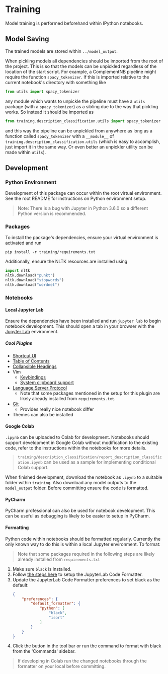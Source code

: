 # Training

Model training is performed beforehand within IPython notebooks.

## Model Saving

The trained models are stored within `../model_output`.

When pickling models all dependencies should be imported from the root of the project. This is so that the models can be unpickled regardless of the location of the start script. For example, a ComplementNB pipeline might require the function `spacy_tokenizer`. If this is imported relative to the current notebook's directory with something like

```python
from utils import spacy_tokenizer
```

any module which wants to unpickle the pipeline must have a `utils` package (with a `spacy_tokenizer`) as a sibling due to the way that pickling works. So instead it should be imported as

```python
from training.description_classification.utils import spacy_tokenizer
```

and this way the pipeline can be unpickled from anywhere as long as a function called `spacy_tokenizer` with a `__module__` of `training.description_classification.utils` (which is easy to accomplish, just import it in the same way. Or even better an unpickler utility can be made within `utils`).

## Development

### Python Environment

Development of this package can occur within the root virtual environment. See the root README for instructions on Python environment setup.

> Note: There is a bug with Jupyter in Python 3.6.0 so a different Python version is recommended.

### Packages

To install the package's dependencies, ensure your virtual environment is activated and run
```shell script
pip install -r training/requirements.txt
```

Additionally, ensure the NLTK resources are installed using
```python
import nltk
nltk.download("punkt")
nltk.download("stopwords")
nltk.download("wordnet")
```

### Notebooks

#### Local Jupyter Lab

Ensure the dependencies have been installed and run `jupyter lab` to begin notebook development. This should open a tab in your browser with the [Jupyter Lab](https://jupyterlab.readthedocs.io/en/stable/) environment.

##### Cool Plugins

- [Shortcut UI](https://github.com/jupyterlab/jupyterlab-shortcutui/)
- [Table of Contents](https://github.com/jupyterlab/jupyterlab-toc)
- [Collapsible Headings](https://github.com/aquirdTurtle/Collapsible_Headings)
- Vim
    - [Keybindings](https://github.com/jwkvam/jupyterlab_vim)
    - [System clipboard support](https://github.com/ianhi/jupyterlab_vim-system-clipboard-support)
- [Language Server Protocol](https://github.com/krassowski/jupyterlab-lsp)
    - Note that some packages mentioned in the setup for this plugin are likely already installed from `requirements.txt`.
- [Git](https://github.com/jupyterlab/jupyterlab-git)
    - Provides really nice notebook differ
- Themes can also be installed

#### Google Colab

`.ipynb` can be uploaded to Colab for development. Notebooks should support development in Google Colab without modification to the existing code, refer to the instructions within the notebooks for more details.

> `training/description_classification/report_description_classification.ipynb` can be used as a sample for implementing conditional Colab support.

When finished development, download the notebook as `.ipynb` to a suitable folder within `training`. Also download any model outputs to the `model_output` folder. Before committing ensure the code is formatted.

#### PyCharm

PyCharm professional can also be used for notebook development. This can be useful as debugging is likely to be easier to setup in PyCharm.

#### Formatting

Python code within notebooks should be formatted regularly. Currently the only known way to do this is within a local Jupyter environment. To format:

> Note that some packages required in the following steps are likely already installed from `requirements.txt`

1. Make sure `black` is installed.
2. Follow [the steps here](https://jupyterlab-code-formatter.readthedocs.io/en/latest/installation.html) to setup the JupyterLab Code Formatter.
3. Update the JupyterLab Code Formatter preferences to set black as the default:
    ```json
    {
        "preferences": {
            "default_formatter": {
                "python": [
                    "black",
                    "isort"
                ]
            }
        }
    }
    ```
4. Click the button in the tool bar or run the command to format with black from the 'Commands' sidebar.

> If developing in Colab run the changed notebooks through the formatter on your local before committing.
